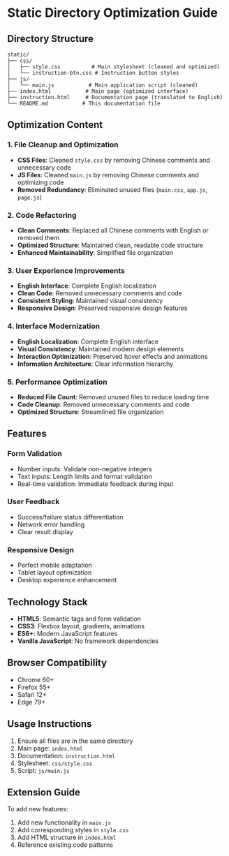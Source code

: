 # Static Directory Optimization Guide

## Directory Structure

```
static/
├── css/
│   ├── style.css          # Main stylesheet (cleaned and optimized)
│   └── instruction-btn.css # Instruction button styles
├── js/
│   └── main.js           # Main application script (cleaned)
├── index.html           # Main page (optimized interface)
├── instruction.html     # Documentation page (translated to English)
└── README.md           # This documentation file
```

## Optimization Content

### 1. File Cleanup and Optimization
- **CSS Files**: Cleaned `style.css` by removing Chinese comments and unnecessary code
- **JS Files**: Cleaned `main.js` by removing Chinese comments and optimizing code
- **Removed Redundancy**: Eliminated unused files (`main.css`, `app.js`, `page.js`)

### 2. Code Refactoring
- **Clean Comments**: Replaced all Chinese comments with English or removed them
- **Optimized Structure**: Maintained clean, readable code structure
- **Enhanced Maintainability**: Simplified file organization

### 3. User Experience Improvements
- **English Interface**: Complete English localization
- **Clean Code**: Removed unnecessary comments and code
- **Consistent Styling**: Maintained visual consistency
- **Responsive Design**: Preserved responsive design features

### 4. Interface Modernization
- **English Localization**: Complete English interface
- **Visual Consistency**: Maintained modern design elements
- **Interaction Optimization**: Preserved hover effects and animations
- **Information Architecture**: Clear information hierarchy

### 5. Performance Optimization
- **Reduced File Count**: Removed unused files to reduce loading time
- **Code Cleanup**: Removed unnecessary comments and code
- **Optimized Structure**: Streamlined file organization

## Features

### Form Validation
- Number inputs: Validate non-negative integers
- Text inputs: Length limits and format validation
- Real-time validation: Immediate feedback during input

### User Feedback
- Success/failure status differentiation
- Network error handling
- Clear result display

### Responsive Design
- Perfect mobile adaptation
- Tablet layout optimization
- Desktop experience enhancement

## Technology Stack

- **HTML5**: Semantic tags and form validation
- **CSS3**: Flexbox layout, gradients, animations
- **ES6+**: Modern JavaScript features
- **Vanilla JavaScript**: No framework dependencies

## Browser Compatibility

- Chrome 60+
- Firefox 55+
- Safari 12+
- Edge 79+

## Usage Instructions

1. Ensure all files are in the same directory
2. Main page: `index.html`
3. Documentation: `instruction.html`
4. Stylesheet: `css/style.css`
5. Script: `js/main.js`

## Extension Guide

To add new features:
1. Add new functionality in `main.js`
2. Add corresponding styles in `style.css`
3. Add HTML structure in `index.html`
4. Reference existing code patterns 